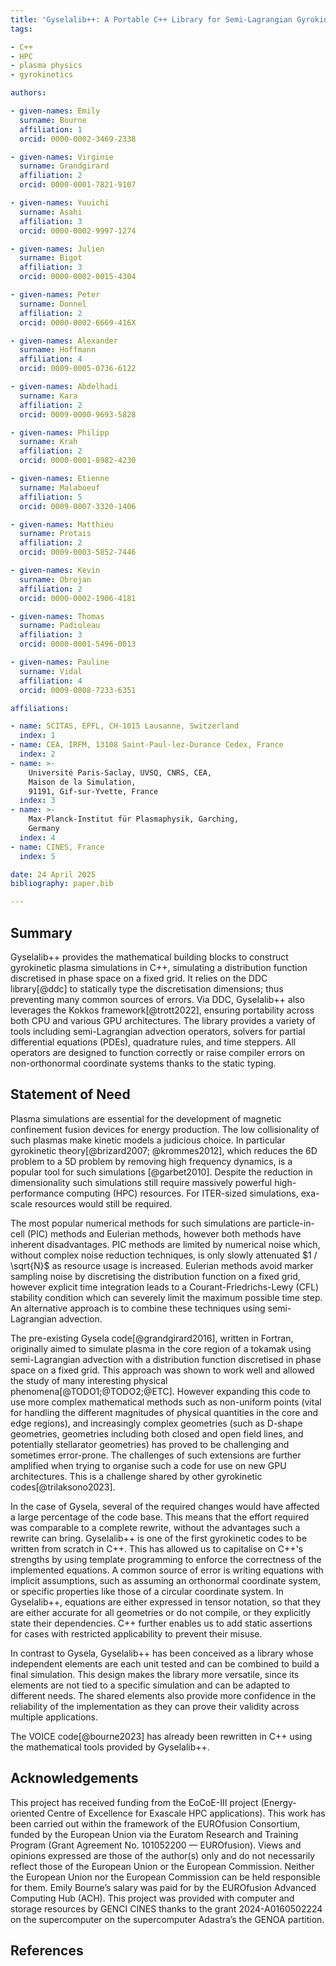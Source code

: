 ```yaml
---
title: 'Gyselalib++: A Portable C++ Library for Semi-Lagrangian Gyrokinetic Simulations'
tags:

- C++
- HPC
- plasma physics
- gyrokinetics

authors:

- given-names: Emily
  surname: Bourne
  affiliation: 1
  orcid: 0000-0002-3469-2338

- given-names: Virginie
  surname: Grandgirard
  affiliation: 2
  orcid: 0000-0001-7821-9107

- given-names: Yuuichi
  surname: Asahi
  affiliation: 3
  orcid: 0000-0002-9997-1274

- given-names: Julien
  surname: Bigot
  affiliation: 3
  orcid: 0000-0002-0015-4304

- given-names: Peter
  surname: Donnel
  affiliation: 2
  orcid: 0000-0002-6669-416X

- given-names: Alexander
  surname: Hoffmann
  affiliation: 4
  orcid: 0009-0005-0736-6122

- given-names: Abdelhadi
  surname: Kara
  affiliation: 2
  orcid: 0009-0000-9693-5828

- given-names: Philipp
  surname: Krah
  affiliation: 2
  orcid: 0000-0001-8982-4230

- given-names: Etienne
  surname: Malaboeuf
  affiliation: 5
  orcid: 0009-0007-3320-1406

- given-names: Matthieu
  surname: Protais
  affiliation: 2
  orcid: 0009-0003-5852-7446

- given-names: Kevin
  surname: Obrejan
  affiliation: 2
  orcid: 0000-0002-1906-4181

- given-names: Thomas
  surname: Padioleau
  affiliation: 3
  orcid: 0000-0001-5496-0013

- given-names: Pauline
  surname: Vidal
  affiliation: 4
  orcid: 0009-0008-7233-6351

affiliations:

- name: SCITAS, EPFL, CH-1015 Lausanne, Switzerland
  index: 1
- name: CEA, IRFM, 13108 Saint-Paul-lez-Durance Cedex, France
  index: 2
- name: >-
    Université Paris-Saclay, UVSQ, CNRS, CEA,
    Maison de la Simulation,
    91191, Gif-sur-Yvette, France
  index: 3
- name: >-
    Max-Planck-Institut für Plasmaphysik, Garching,
    Germany
  index: 4
- name: CINES, France
  index: 5

date: 24 April 2025
bibliography: paper.bib

---
```


## Summary

Gyselalib++ provides the mathematical building blocks to construct gyrokinetic plasma simulations in C++, simulating a distribution function discretised in phase space on a fixed grid.
It relies on the DDC library[@ddc] to statically type the discretisation dimensions; thus preventing many common sources of errors.
Via DDC, Gyselalib++ also leverages the Kokkos framework[@trott2022], ensuring portability across both CPU and various GPU architectures.
The library provides a variety of tools including semi-Lagrangian advection operators, solvers for partial differential equations (PDEs), quadrature rules, and time steppers.
All operators are designed to function correctly or raise compiler errors on non-orthonormal coordinate systems thanks to the static typing.

## Statement of Need

Plasma simulations are essential for the development of magnetic confinement fusion devices for energy production.
The low collisionality of such plasmas make kinetic models a judicious choice.
In particular gyrokinetic theory[@brizard2007; @krommes2012], which reduces the 6D problem to a 5D problem by removing high frequency dynamics, is a popular tool for such simulations [@garbet2010].
Despite the reduction in dimensionality such simulations still require massively powerful high-performance computing (HPC) resources.
For ITER-sized simulations, exa-scale resources would still be required.

The most popular numerical methods for such simulations are particle-in-cell (PIC) methods and Eulerian methods, however both methods have inherent disadvantages.
PIC methods are limited by numerical noise which, without complex noise reduction techniques, is only slowly attenuated $1 / \sqrt{N}$ as resource usage is increased.
Eulerian methods avoid marker sampling noise by discretising the distribution function on a fixed grid, however explicit time integration leads to a Courant-Friedrichs-Lewy (CFL) stability condition which can severely limit the maximum possible time step.
An alternative approach is to combine these techniques using semi-Lagrangian advection.

The pre-existing Gysela code[@grandgirard2016], written in Fortran, originally aimed to simulate plasma in the core region of a tokamak using semi-Lagrangian advection with a distribution function discretised in phase space on a fixed grid.
This approach was shown to work well and allowed the study of many interesting physical phenomena[@TODO1;@TODO2;@ETC].
However expanding this code to use more complex mathematical methods such as non-uniform points (vital for handling the different magnitudes of physical quantities in the core and edge regions), and increasingly complex geometries (such as D-shape geometries, geometries including both closed and open field lines, and potentially stellarator geometries) has proved to be challenging and sometimes error-prone.
The challenges of such extensions are further amplified when trying to organise such a code for use on new GPU architectures.
This is a challenge shared by other gyrokinetic codes[@trilaksono2023].

In the case of Gysela, several of the required changes would have affected a large percentage of the code base.
This means that the effort required was comparable to a complete rewrite, without the advantages such a rewrite can bring.
Gyselalib++ is one of the first gyrokinetic codes to be written from scratch in C++.
This has allowed us to capitalise on C++'s strengths by using template programming to enforce the correctness of the implemented equations.
A common source of error is writing equations with implicit assumptions, such as assuming an orthonormal coordinate system, or specific properties like those of a circular coordinate system.
In Gyselalib++, equations are either expressed in tensor notation, so that they are either accurate for all geometries or do not compile, or they explicitly state their dependencies.
C++ further enables us to add static assertions for cases with restricted applicability to prevent their misuse.

In contrast to Gysela, Gyselalib++ has been conceived as a library whose independent elements are each unit tested and can be combined to build a final simulation.
This design makes the library more versatile, since its elements are not tied to a specific simulation and can be adapted to different needs.
The shared elements also provide more confidence in the reliability of the implementation as they can prove their validity across multiple applications.

The VOICE code[@bourne2023] has already been rewritten in C++ using the mathematical tools provided by Gyselalib++.

## Acknowledgements

This project has received funding from the EoCoE-III project (Energy-oriented Centre of Excellence for Exascale HPC applications).
This work has been carried out within the framework of the EUROfusion Consortium, funded by the European Union via the Euratom Research and Training Program (Grant Agreement No. 101052200 — EUROfusion).
Views and opinions expressed are those of the author(s) only and do not necessarily reflect those of the European Union or the European Commission.
Neither the European Union nor the European Commission can be held responsible for them.
Emily Bourne’s salary was paid for by the EUROfusion Advanced Computing Hub (ACH).
This project was provided with computer and storage resources by GENCI CINES thanks to the grant 2024-A0160502224 on the supercomputer  on the supercomputer Adastra’s the GENOA partition.

## References
